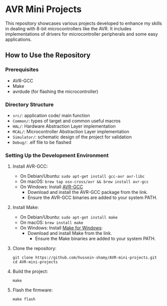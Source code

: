 # AVR Mini Projects

This repository showcases various projects developed to enhance my skills in dealing with 8-bit microcontrollers like the AVR. It includes implementations of drivers for microcontroller peripherals and some easy applications.

## How to Use the Repository

### Prerequisites
- AVR-GCC
- Make
- avrdude (for flashing the microcontroller)

### Directory Structure
- `src/`: application code/ main function
- `Common/`: types of target and common useful macros
- `HAL/`: Hardware Abstraction Layer implementation
- `MCAL/`: Microcontroller Abstraction Layer implementation
- `Simulator/`: schematic design of the project for validation
- `Debug/`: .elf file to be flashed

### Setting Up the Development Environment

1. Install AVR-GCC:
    - On Debian/Ubuntu: `sudo apt-get install gcc-avr avr-libc`
    - On macOS: `brew tap osx-cross/avr && brew install avr-gcc`
    - On Windows: Install [AVR-GCC](http://blog.zakkemble.net/avr-gcc-builds/)
        - Download and install the AVR-GCC package from the link.
        - Ensure the AVR-GCC binaries are added to your system PATH.

2. Install Make:
    - On Debian/Ubuntu: `sudo apt-get install make`
    - On macOS: `brew install make`
    - On Windows: Install [Make for Windows](http://gnuwin32.sourceforge.net/packages/make.htm):
      - Download and install Make from the link.
        - Ensure the Make binaries are added to your system PATH.

3. Clone the repository:
    ```
    git clone https://github.com/hussein-shamy/AVR-mini-projects.git
    cd AVR-mini-projects
    ```
4. Build the project:
    ```
    make
    ```
5. Flash the firmware:
    ```
    make flash
    ```
